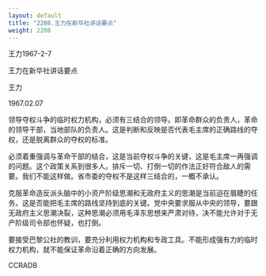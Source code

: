 ```yaml
---
layout: default
title: "2208.王力在新华社讲话要点"
weight: 2208
---
```


王力1967-2-7

王力在新华社讲话要点

王力

1967.02.07

领导夺权斗争的临时权力机构，必须有三结合的领导。即革命群众的负责人，革命的领导干部，当地部队的负责人。这是判断和反映是否代表毛主席的正确路线的夺权，还是脱离群众的夺权的标准。

必须着重强调与革命干部的结合，这是当前夺权斗争的关键，这是毛主席一再强调的问题。这个政策关系到很多人。排斥一切、打倒一切的作法正好符合敌人的需要。我们不能这样做。省市委的夺权不是这样三结合的，一概不承认。

克服革命造反派头脑中的小资产阶级思潮和无政府主义的思潮是当前迫在眉睫的任务。这是否能把毛主席的路线坚持到底的关键。党中央要求服从中央的领导，要跟无政府主义思潮决裂，这种思潮必须用毛泽东思想来严肃对待，决不能允许对于无产阶级司令部也怀疑，也打倒。

要接受巴黎公社的教训，要充分利用权力机构和专政工具。不能形成强有力的临时权力机构，就不能保证革命沿着正确的方向发展。

CCRADB

